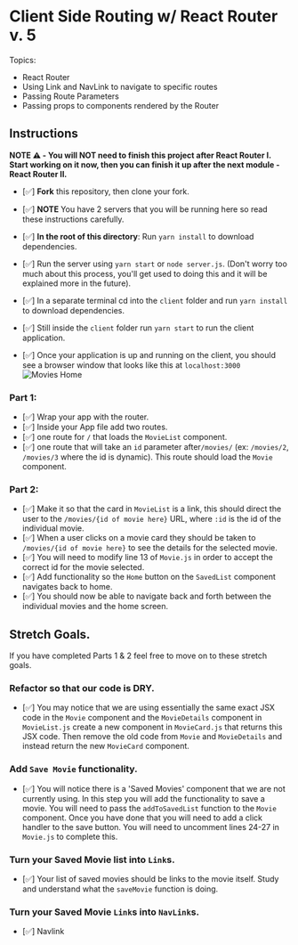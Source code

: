 # Client Side Routing w/ React Router v. 5

Topics:

* React Router
* Using Link and NavLink to navigate to specific routes
* Passing Route Parameters
* Passing props to components rendered by the Router

## Instructions

**NOTE ⚠️ - You will NOT need to finish this project after React Router I. Start working on it now, then you can finish it up after the next module - React Router II.**

- [✅] **Fork** this repository, then clone your fork.
- [✅] **NOTE** You have 2 servers that you will be running here so read these instructions carefully.
- [✅] **In the root of this directory**: Run `yarn install` to download dependencies.
- [✅] Run the server using `yarn start` or `node server.js`. (Don't worry too much about this process, you'll get used to doing this and it will be explained more in the future).
- [✅] In a separate terminal cd into the `client` folder and run `yarn install` to download dependencies.
- [✅] Still inside the `client` folder run `yarn start` to run the client application.

- [✅] Once your application is up and running on the client, you should see a browser window that looks like this at `localhost:3000`
  ![Movies Home](https://ibin.co/3xhmmHVl9BKF.png)

### Part 1:

- [✅] Wrap your app with the router.
- [✅] Inside your App file add two routes.
- [✅] one route for `/` that loads the `MovieList` component.
- [✅] one route that will take an `id` parameter after`/movies/` (ex: `/movies/2`, `/movies/3` where the id is dynamic). This route should load the `Movie` component.

### Part 2:

- [✅] Make it so that the card in `MovieList` is a link, this should direct the user to the `/movies/{id of movie here}` URL, where `:id` is the id of the individual movie.
- [✅] When a user clicks on a movie card they should be taken to `/movies/{id of movie here}` to see the details for the selected movie.
- [✅] You will need to modify line 13 of `Movie.js` in order to accept the correct id for the movie selected.
- [✅] Add functionality so the `Home` button on the `SavedList` component navigates back to home.
- [✅] You should now be able to navigate back and forth between the individual movies and the home screen.

## Stretch Goals.

If you have completed Parts 1 & 2 feel free to move on to these stretch goals.

### Refactor so that our code is DRY.

- [✅] You may notice that we are using essentially the same exact JSX code in the `Movie` component and the `MovieDetails` component in `MovieList.js` create a new component in `MovieCard.js` that returns this JSX code. Then remove the old code from `Movie` and `MovieDetails` and instead return the new `MovieCard` component.

### Add `Save Movie` functionality.

- [✅] You will notice there is a 'Saved Movies' component that we are not currently using. In this step you will add the functionality to save a movie. You will need to pass the `addToSavedList` function to the `Movie` component. Once you have done that you will need to add a click handler to the save button. You will need to uncomment lines 24-27 in `Movie.js` to complete this. 

### Turn your Saved Movie list into `Link`s.

- [✅] Your list of saved movies should be links to the movie itself. Study and understand what the `saveMovie` function is doing.

### Turn your Saved Movie `Link`s into `NavLink`s.
- [✅] Navlink
